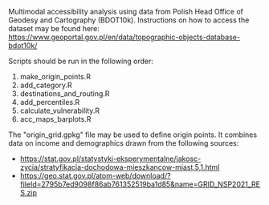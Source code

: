 Multimodal accessibility analysis using data from Polish Head Office of Geodesy and Cartography (BDOT10k). Instructions on how to access the dataset may be found here: https://www.geoportal.gov.pl/en/data/topographic-objects-database-bdot10k/

Scripts should be run in the following order:

1. make_origin_points.R
2. add_category.R
3. destinations_and_routing.R
4. add_percentiles.R
5. calculate_vulnerability.R
6. acc_maps_barplots.R

The "origin_grid.gpkg" file may be used to define origin points. It combines data on income and demographics drawn from the following sources:

- https://stat.gov.pl/statystyki-eksperymentalne/jakosc-zycia/stratyfikacja-dochodowa-mieszkancow-miast,5,1.html
- https://geo.stat.gov.pl/atom-web/download/?fileId=2795b7ed9098f86ab761352519ba1d85&name=GRID_NSP2021_RES.zip
